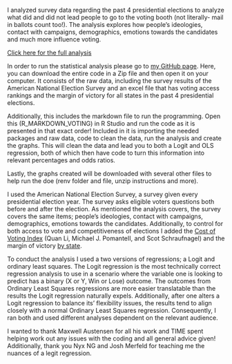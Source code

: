 I analyzed survey data regarding the past 4 presidential elections to analyze what did and did not lead people to go to the voting booth (not literally- mail in ballots count too!). The analysis explores how people’s ideologies, contact with campaigns, demographics, emotions towards the candidates and much more influence voting. 

[Click here for the full analysis](https://medium.com/@mendyzecher/voting-64693ba420b7)

In order to run the statistical analysis please go to [my GitHub page](https://github.com/wagner-mspp-2020/mz2733). Here, you can download the entire code in a Zip file and then open it on your computer. It consists of the raw data, including the survey results of the American National Election Survey and an excel file that has voting access rankings and the margin of victory for all states in the past 4 presidential elections. 

Additionally, this includes the markdown file to run the programming. Open this (R_MARKDOWN_VOTING) in R Studio and run the code as it is presented in that exact order! Included in it is importing the needed packages and raw data, code to clean the data, run the analysis and create the graphs. This will clean the data and lead you to both a Logit and OLS regression, both of which then have code to turn this information into relevant percentages and odds ratios. 
 
Lastly, the graphs created will be downloaded with several other files to help run the doe (renv folder and file, unzip instructions and more). 

I used the American National Election Survey, a survey given every presidential election year. The survey asks eligible voters questions both before and after the election. As mentioned the analysis covers, the survey covers the same items; people’s ideologies, contact with campaigns, demographics, emotions towards the candidates. Additionally, to control for both access to vote and competitiveness of elections I added the [Cost of Voting Index](https://www.liebertpub.com/doi/10.1089/elj.2017.0478) (Quan Li, Michael J. PomanteII, and Scot Schraufnagel) and the margin of victory [by state](https://www.fec.gov/introduction-campaign-finance/election-and-voting-information/).  
 
To conduct the analysis I used a two versions of regressions; a Logit and ordinary least squares. The Logit regression is the most technically correct regression analysis to use in a scenario where the variable one is looking to predict has a binary (X or Y, Win or Lose) outcome. The outcomes from Ordinary Least Squares regressions are more easier translatable than the results the Logit regression naturally expels. Additionally, after one alters a Logit regression to balance its’ flexibility issues, the results tend to align closely with a normal Ordinary Least Squares regression. Consequently, I ran both and used different analyses dependent on the relevant audience.

I wanted to thank Maxwell Austensen for all his work and TIME spent helping work out any issues with the coding and all general advice given! Additionally, thank you Nyx NG and Josh Merfeld for teaching me the nuances of a legit regression.    



